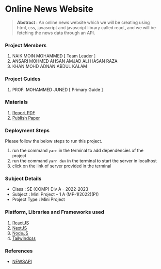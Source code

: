 # Online News Website

> **Abstract** : An online news website which we will be creating using html, css, javascript and javascript library called react, and we will be fetching the news data through an API.

### Project Members
1. NAIK MOIN MOHAMMED  [ Team Leader ] 
2. ANSARI MOHMED  AHSAN AMJAD ALI HASAN RAZA 
3. KHAN MOHD ADNAN ABDUL KALAM 

### Project Guides
1. PROF. MOHAMMED JUNED   [ Primary Guide ] 

### Materials
1. [Report PDF](https://github.com/MoinMN/rcoe22-sem3-group5/files/9962765/Online.News.Website.docx)
2. [Publish Paper](https://github.com/MoinMN/rcoe22-sem3-group5/files/9962772/Online.News.Website.Publish.Paper.docx)

### Deployment Steps
Please follow the below steps to run this project.
1. run the command `yarn` in the terminal to add dependencies of the project
2. run the command `yarn dev` in the terminal to start the server in localhost
3. click on the link of server provided in the terminal

### Subject Details
- Class : SE (COMP) Div A - 2022-2023
- Subject : Mini Project – 1 A  (MP-1(2022)(P))
- Project Type : Mini Project

### Platform, Libraries and Frameworks used
1. [ReactJS](https://reactjs.org/)
1. [NextJS](https://nextjs.org/)
1. [NodeJS](https://nodejs.org/en/)
2. [Tailwindcss](https://tailwindcss.com/)


### References
- [NEWSAPI](https://newsapi.org/)
